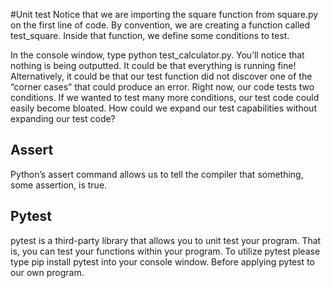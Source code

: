 #Unit test
Notice that we are importing the square function from square.py on the first line of code. By convention, we are creating a function called test_square. Inside that function, we define some conditions to test.

In the console window, type python test_calculator.py. You’ll notice that nothing is being outputted. It could be that everything is running fine! Alternatively, it could be that our test function did not discover one of the “corner cases” that could produce an error.
Right now, our code tests two conditions. If we wanted to test many more conditions, our test code could easily become bloated. How could we expand our test capabilities without expanding our test code?

## Assert 

Python’s assert command allows us to tell the compiler that something, some assertion, is true.

## Pytest

pytest is a third-party library that allows you to unit test your program. That is, you can test your functions within your program.
To utilize pytest please type pip install pytest into your console window.
Before applying pytest to our own program.



